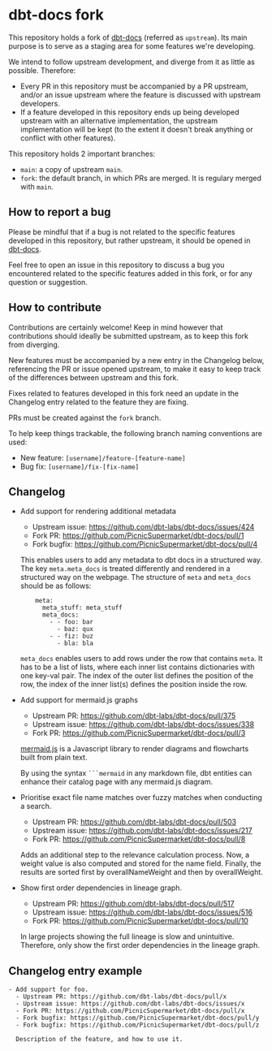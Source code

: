 # dbt-docs fork

This repository holds a fork of [dbt-docs](https://github.com/dbt-labs/dbt-docs)
(referred as `upstream`). Its main purpose is to serve as a staging area for some
features we're developing.

We intend to follow upstream development, and diverge from it as little as possible.
Therefore:

- Every PR in this repository must be accompanied by a PR upstream, and/or an issue
  upstream where the feature is discussed with upstream developers.
- If a feature developed in this repository ends up being developed upstream with an
  alternative implementation, the upstream implementation will be kept (to the extent it
  doesn't break anything or conflict with other features).

This repository holds 2 important branches:

- `main`: a copy of upstream `main`.
- `fork`: the default branch, in which PRs are merged. It is regulary merged with
  `main`.

## How to report a bug

Please be mindful that if a bug is not related to the specific features developed in
this repository, but rather upstream, it should be opened in
[dbt-docs](https://github.com/dbt-labs/dbt-docs).

Feel free to open an issue in this repository to discuss a bug you encountered related
to the specific features added in this fork, or for any question or suggestion.

## How to contribute

Contributions are certainly welcome! Keep in mind however that contributions should
ideally be submitted upstream, as to keep this fork from diverging.

New features must be accompanied by a new entry in the Changelog below, referencing the
PR or issue opened upstream, to make it easy to keep track of the differences between
upstream and this fork.

Fixes related to features developed in this fork need an update in the Changelog entry
related to the feature they are fixing.

PRs must be created against the `fork` branch.

To help keep things trackable, the following branch naming conventions are used:

- New feature: `[username]/feature-[feature-name]`
- Bug fix: `[username]/fix-[fix-name]`

## Changelog

- Add support for rendering additional metadata

  - Upstream issue: https://github.com/dbt-labs/dbt-docs/issues/424
  - Fork PR: https://github.com/PicnicSupermarket/dbt-docs/pull/1
  - Fork bugfix: https://github.com/PicnicSupermarket/dbt-docs/pull/4

  This enables users to add any metadata to dbt docs in a structured way. The key
  `meta.meta_docs` is treated differently and rendered in a structured way on the
  webpage. The structure of `meta` and `meta_docs` should be as follows:

  ```
      meta:
        meta_stuff: meta_stuff
        meta_docs:
          - - foo: bar
            - baz: qux
          - - fiz: buz
            - bla: bla
  ```

  `meta_docs` enables users to add rows under the row that contains `meta`. It has to be
  a list of lists, where each inner list contains dictionaries with one key-val pair.
  The index of the outer list defines the position of the row, the index of the inner
  list(s) defines the position inside the row.

- Add support for mermaid.js graphs

  - Upstream PR: https://github.com/dbt-labs/dbt-docs/pull/375
  - Upstream issue: https://github.com/dbt-labs/dbt-docs/issues/338
  - Fork PR: https://github.com/PicnicSupermarket/dbt-docs/pull/3

  [mermaid.js](https://mermaid.js.org/) is a Javascript library to render diagrams and
  flowcharts built from plain text.

  By using the syntax ` ```mermaid ` in any markdown file, dbt entities can enhance
  their catalog page with any mermaid.js diagram.

- Prioritise exact file name matches over fuzzy matches when conducting a search.

  - Upstream PR: https://github.com/dbt-labs/dbt-docs/pull/503
  - Upstream issue: https://github.com/dbt-labs/dbt-docs/issues/217
  - Fork PR: https://github.com/PicnicSupermarket/dbt-docs/pull/8

  Adds an additional step to the relevance calculation process. Now, a weight 
  value is also computed and stored for the name field. Finally, the results are 
  sorted first by overallNameWeight and then by overallWeight.

- Show first order dependencies in lineage graph.
  
  - Upstream PR: https://github.com/dbt-labs/dbt-docs/pull/517
  - Upstream issue: https://github.com/dbt-labs/dbt-docs/issues/516
  - Fork PR: https://github.com/PicnicSupermarket/dbt-docs/pull/10

  In large projects showing the full lineage is slow and unintuitive. Therefore, 
  only show the first order dependencies in the lineage graph.

  
## Changelog entry example

```
- Add support for foo.
  - Upstream PR: https://github.com/dbt-labs/dbt-docs/pull/x
  - Upstream issue: https://github.com/dbt-labs/dbt-docs/issues/x
  - Fork PR: https://github.com/PicnicSupermarket/dbt-docs/pull/x
  - Fork bugfix: https://github.com/PicnicSupermarket/dbt-docs/pull/y
  - Fork bugfix: https://github.com/PicnicSupermarket/dbt-docs/pull/z

  Description of the feature, and how to use it.
```
